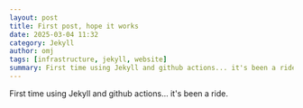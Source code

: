```yaml
---
layout: post
title: First post, hope it works
date: 2025-03-04 11:32
category: Jekyll
author: omj
tags: [infrastructure, jekyll, website]
summary: First time using Jekyll and github actions... it's been a ride
---
```

First time using Jekyll and github actions... it's been a ride.
